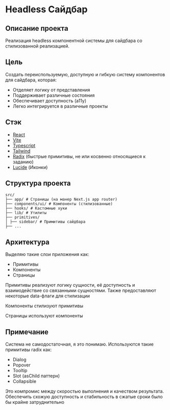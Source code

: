 # Headless Сайдбар

## Описание проекта

Реализация headless компонентной системы для сайдбара со стилизованной реализацией.

## Цель

Создать переиспользуемую, доступную и гибкую систему компонентов для сайдбара, которая:

- Отделяет логику от представления
- Поддерживает различные состояния
- Обеспечивает доступность (a11y)
- Легко интегрируется в различные проекты

## Стэк

- [React](https://react.dev/)
- [Vite](https://vite.dev/)
- [Typescript](https://www.typescriptlang.org/)
- [Tailwind](https://tailwindcss.com/)
- [Radix](https://www.radix-ui.com/) (быстрые примитивы, не или косвенно относящиеся к заданию)
- [Lucide](https://lucide.dev/) (Иконки)

## Структура проекта

```
src/
├── app/ # Страницы (на манер Next.js app router)
├── components/ui/ # Компоненты (стилизованные)
├── hooks/ # Кастомные хуки
├── lib/ # Утилиты
├── primitives/
│ ├── sidebar/ # Примитивы сайдбара
├── ...
```

## Архитектура

Выделяю такие слои приложения как:

- Примитивы
- Компоненты
- Страницы

Примитивы реализуют логику сущности, её доступность и взаимодействие со связанными сущностями. Также предоставляют некоторые data-флаги для стилизации

Компоненты стилизуют примитивы

Страницы используют компоненты

## Примечание

Система не самодостаточная, я это понимаю. Используются такие примитивы radix как:

- Dialog
- Popover
- Tooltip
- Slot (asChild паттерн)
- Collapsible

Это компромис между скоростью выполнения и качеством результата. Обеспечить схожую доступность и стабильность в сжатые сроки было бы крайне затруднительно
